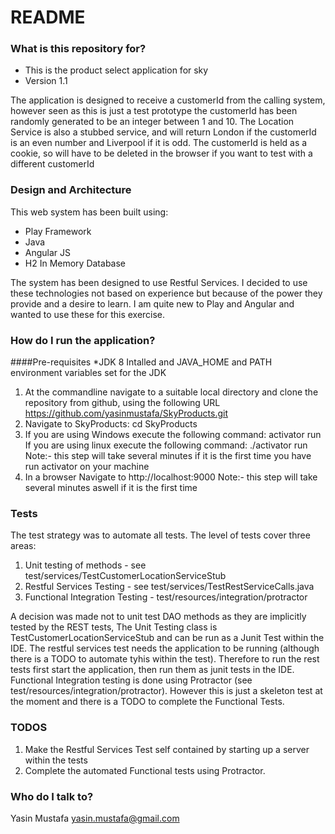 # README #


### What is this repository for? ###
* This is the product select application for sky
* Version 1.1

The application is designed to receive a customerId from the calling system, however seen as this is just a test prototype the customerId has been randomly generated to be an integer between 1 and 10.
The Location Service is also a stubbed service, and will return London if the customerId is an even number and Liverpool if it is odd.
The customerId is held as a cookie, so will have to be deleted in the browser if you want to test with a different customerId

### Design and Architecture ###
This web system has been built using:
* Play Framework
* Java
* Angular JS
* H2 In Memory Database

The system has been designed to use Restful Services. I decided to use these technologies not based on experience but because of the power they provide and a desire to learn. I am quite new to Play and Angular and wanted to use these for this exercise.


### How do I run the application? ###
####Pre-requisites
*JDK 8 Intalled and JAVA_HOME and PATH environment variables set for the JDK

1. At the commandline navigate to a suitable local directory and clone the repository from github, using the following URL
  https://github.com/yasinmustafa/SkyProducts.git
2. Navigate to SkyProducts: cd SkyProducts
3. If you are using Windows execute the following command: activator run
   If you are using linux execute the following command: ./activator run
   Note:- this step will take several minutes if it is the first time you have run activator on your machine
4. In a browser Navigate to http://localhost:9000
  Note:- this step will take several minutes aswell if it is the first time

### Tests ###
The test strategy was to automate all tests. The level of tests cover three areas:
1. Unit testing of methods - see test/services/TestCustomerLocationServiceStub
2. Restful Services Testing - see test/services/TestRestServiceCalls.java
3. Functional Integration Testing - test/resources/integration/protractor

A decision was made not to unit test DAO methods as they are implicitly tested by the REST tests,
The Unit Testing class is TestCustomerLocationServiceStub and can be run as a Junit Test within the IDE.
The restful services test needs the application to be running (although there is a TODO to automate tyhis within the test). Therefore to run the rest tests first start the application, then run them as junit tests in the IDE.
Functional Integration testing is done using Protractor (see test/resources/integration/protractor). However this is just a skeleton test at the moment and there is a TODO to complete the Functional Tests.

### TODOS ###
1. Make the Restful Services Test self contained by starting up a server within the tests
2. Complete the automated Functional tests using Protractor.


### Who do I talk to? ###

Yasin Mustafa
yasin.mustafa@gmail.com
